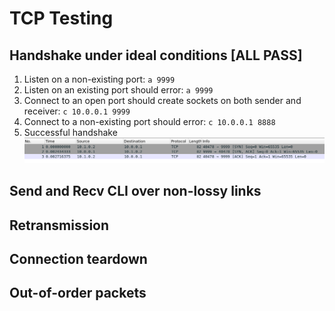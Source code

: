 # TCP Testing

## Handshake under ideal conditions [ALL PASS]

1. Listen on a non-existing port: `a 9999`
2. Listen on an existing port should error: `a 9999`
3. Connect to an open port should create sockets on both sender and receiver: `c 10.0.0.1 9999`
4. Connect to a non-existing port should error: `c 10.0.0.1 8888`
5. Successful handshake
![Alt text](./md_images/tcp/ideal_handshake.png)

## Send and Recv CLI over non-lossy links

## Retransmission

## Connection teardown

## Out-of-order packets
